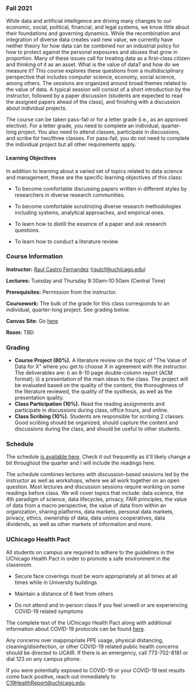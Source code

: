### Fall 2021

While data and artificial intelligence are driving many changes to our economic, social, political, financial, and legal systems, we know little about their foundations and governing dynamics. While the recombination and integration of diverse data creates vast new value, we currently have neither theory for how data can be combined nor an industrial policy for how to protect against the personal exposures and abuses that grow in proportion. 
Many of these issues call for treating data as a first-class citizen and thinking of it as an asset. What is the value of data? and how do we measure it? This course explores these questions from a multidisciplinary perspective that includes computer science, economy, social science, among others. 
The sessions are organized around broad themes related to the value of data. A typical session will consist of a short introduction by the instructor, followed by a paper discussion (students are expected to read the assigned papers ahead of the class), and finishing with a discussion about individual projects.

The course can be taken pass-fail or for a letter grade (i.e., as an approved elective). For a letter grade, you need to complete an individual, quarter-long project. You also need to attend classes, participate in discussions, and scribe for two/three classes. For pass-fail, you do not need to complete the individual project but all other requirements apply.

#### Learning Objectives

In addition to learning about a varied set of topics related to data science and management, these are the specific learning objectives of this class:

- To become comfortable discussing papers written in different styles by researchers in diverse research communities.

- To become comfortable scrutinizing diverse research methodologies including systems, analytical approaches, and empirical ones.

- To learn how to distill the essence of a paper and ask research questions.

- To learn how to conduct a literature review.


### Course Information

**Instructor:** [Raul Castro Fernandez](https://raulcastrofernandez.com) (raulcf@uchicago.edu)

**Lectures:** Tuesday and Thursday 9:30am–10:50am (Central Time)

**Prerequisites:** Permission from the instructor.

**Coursework:** The bulk of the grade for this class corresponds to an individual, quarter-long project. See grading below.

**Canvas Site:** Go [here](https://canvas.uchicago.edu/courses/37264)

**Room:** TBD

### Grading

- **Course Project (80%).** A literature review on the topic of "The Value of Data for X" where you get to choose X in agreement with the instructor. The deliverables are: i) an 8-10 page double-column report (ACM format); ii) a presentation of the main ideas to the class. The project will be evaluated based on the quality of the content, the thoroughness of the literature reviewed, the quality of the systhesis, as well as the presentation quality.
- **Class Participation (10%).** Read the reading assignments and participate in discussions during class, office hours, and online.
- **Class Scribing (10%).** Students are responsible for scribing 2 classes. Good scribing should be organized, should capture the content and discussions during the class, and should be useful to other students.

### Schedule

The schedule [is available here](schedule.md). Check it out frequently as it'll likely change a bit throughout the quarter and I will include the readings here.

The schedule combines lectures with discussion-based sessions led by the instructor as well as *workshops*, where we all work together on an open question. Most lectures and discussion sessions require working on some readings before class. We will cover topics that include: data science, the 4th paradigm of science, data lifecycles, privacy, FAIR principles, the value of data from a macro perspective, the value of data from within an organization, sharing platforms, data markets, personal data markets, privacy, ethics, ownership of data, data unions cooperatives, data dividends, as well as other markets of information and more.

### UChicago Health Pact

All students on campus are required to adhere to the guidelines in the UChicago Health
Pact in order to promote a safe environment in the classroom.

- Secure face coverings must be worn appropriately at all times at all times while in
University buildings

- Maintain a distance of 6 feet from others

- Do not attend and in-person class if you feel unwell or are experiencing COVID-19
related symptoms

The complete text of the UChicago Health Pact along with additional information about
COVID-19 protocols can be found [here](https://goforward.uchicago.edu/health-requirements/#healthpact).

Any concerns over inappropriate PPE usage, physical distancing, cleaning/disinfection, or other 
COVID-19 related public health concerns should be directed to UCAIR. If there is an emergency, 
call 773-702-8181 or dial 123 on any campus phone.

If you were potentially exposed to COVID-19 or your COVID-19 test results come back
positive, reach out immediately to C19HealthReport@uchicago.edu.
